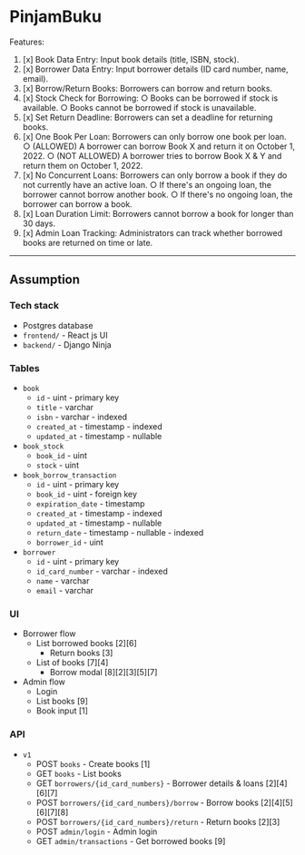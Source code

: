# PinjamBuku

Features:

1. [x] Book Data Entry: Input book details (title, ISBN, stock).
2. [x] Borrower Data Entry: Input borrower details (ID card number, name, email).
3. [x] Borrow/Return Books: Borrowers can borrow and return books.
4. [x] Stock Check for Borrowing:
    ○ Books can be borrowed if stock is available.
    ○ Books cannot be borrowed if stock is unavailable.
5. [x] Set Return Deadline: Borrowers can set a deadline for returning books.
6. [x] One Book Per Loan: Borrowers can only borrow one book per loan.
    ○ (ALLOWED) A borrower can borrow Book X and return it on October 1, 2022.
    ○ (NOT ALLOWED) A borrower tries to borrow Book X & Y and return them on October 1, 2022.
7. [x] No Concurrent Loans: Borrowers can only borrow a book if they do not currently have an active loan.
    ○ If there's an ongoing loan, the borrower cannot borrow another book.
    ○ If there's no ongoing loan, the borrower can borrow a book.
8. [x] Loan Duration Limit: Borrowers cannot borrow a book for longer than 30 days.
9. [x] Admin Loan Tracking: Administrators can track whether borrowed books are returned on time or late.

---

## Assumption

### Tech stack

- Postgres database
- `frontend/` - React js UI
- `backend/` - Django Ninja

### Tables

- `book`
  - `id` - uint - primary key
  - `title` - varchar
  - `isbn` - varchar - indexed
  - `created_at` - timestamp - indexed
  - `updated_at` - timestamp - nullable
- `book_stock`
  - `book_id` - uint
  - `stock` - uint
- `book_borrow_transaction`
  - `id` - uint - primary key
  - `book_id` - uint - foreign key
  - `expiration_date` - timestamp
  - `created_at` - timestamp - indexed
  - `updated_at` - timestamp - nullable
  - `return_date` - timestamp - nullable - indexed
  - `borrower_id` - uint
- `borrower`
  - `id` - uint - primary key
  - `id_card_number` - varchar - indexed
  - `name` - varchar
  - `email` - varchar

### UI

- Borrower flow
  - List borrowed books [2][6]
    - Return books [3]
  - List of books [7][4]
    - Borrow modal [8][2][3][5][7]
- Admin flow
  - Login
  - List books [9]
  - Book input [1]

### API

- `v1`
  - POST `books` - Create books [1]
  - GET `books` - List books
  - GET `borrowers/{id_card_numbers}` - Borrower details & loans [2][4][6][7]
  - POST `borrowers/{id_card_numbers}/borrow` - Borrow books [2][4][5][6][7][8]
  - POST `borrowers/{id_card_numbers}/return` - Return books [2][3]
  - POST `admin/login` - Admin login
  - GET `admin/transactions` - Get borrowed books [9]
